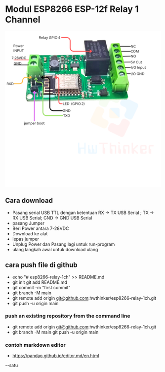 # Modul ESP8266 ESP-12f Relay 1 Channel 
![](https://github.com/hwthinker/esp8266-relay-1ch/blob/main/skematik.png)
## Cara download
- Pasang serial USB TTL dengan ketentuan RX -> TX USB Serial ; TX -> RX USB Serial; GND -> GND USB Serial
- pasang Jumper
- Beri Power antara 7-28VDC
- Download ke alat
- lepas jumper
- Unplug Power dan Pasang lagi untuk run-program
- ulang langkah awal untuk download ulang
## cara push file di github 
- echo "# esp8266-relay-1ch" >> README.md 
- git init git add README.md 
- git commit -m "first commit" 
- git branch -M main 
- git remote add origin git@github.com:hwthinker/esp8266-relay-1ch.git 
- git push -u origin main 

### push an existing repository from the command line 
- git remote add origin git@github.com:hwthinker/esp8266-relay-1ch.git 
- git branch -M main git push -u origin main

### contoh markdown editor
- https://pandao.github.io/editor.md/en.html

--satu
